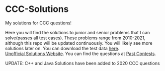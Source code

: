 # CCC-Solutions
My solutions for CCC questions!

Here you will find the solutions to junior and senior problems that I can solve(passes all test cases). These problems range from 2010-2021, although this repo will be updated continuously. You will likely see more solutions later on. You can download the test data [here](https://cemc.uwaterloo.ca/contests/past_contests.html#ccc).<br>
[Unofficial Solutions Website](http://mmhs.ca/ccc/index.htm). You can find the questions at [Past Contests](https://cemc.uwaterloo.ca/contests/past_contests.html#ccc).

UPDATE: C++ and Java Solutions have been added to 2020 CCC questions
